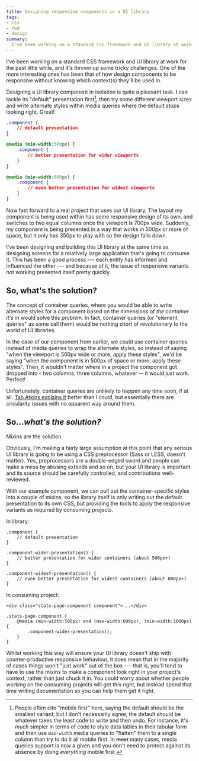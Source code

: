 ```yaml
---
title: Designing responsive components in a UI library
tags:
- css
- rwd
- design
summary:
  I've been working on a standard CSS framework and UI library at work for the past little while, and it's thrown up some tricky challenges. One of the more interesting ones has been that of how design components to be responsive without knowing which context(s) they'll be used in.
---
```


I've been working on a standard CSS framework and UI library at work for the past little while, and it's thrown up some tricky challenges. One of the more interesting ones has been that of how design components to be responsive without knowing which context(s) they'll be used in.

Designing a UI library component in isolation is quite a pleasant task. I can tackle its "default" presentation first[^1], then try some different viewport sizes and write alternate styles within media queries where the default stops looking right. Great!

[^1]: People often cite "mobile first" here, saying the default should be the smallest variant, but I don't necessarily agree; the default should be whatever takes the least code to write and then undo. For instance, it's *much* simpler in terms of code to style data tables in their tabular form and then use `max-width` media queries to "flatten" them to a single column than try to do it all mobile first. In <del>most</del> many cases, media queries support is now a given and you don't need to protect against its absence by doing *everything* mobile first.

~~~css
.component {
	// default presentation
}

@media (min-width:500px) {
	.component {
		// better presentation for wider viewports
	}
}

@media (min-width:800px) {
	.component {
		// even better presentation for widest viewports
	}
}
~~~

Now fast forward to a real project that uses our UI library. The layout my component is being used within has some responsive design of its own, and switches to two equal columns once the viewport is 700px wide. Suddenly, my component is being presented in a way that works in 500px or more of space, but it only has 350px to play with so the design falls down.

I've been designing and building this UI library at the same time as designing screens for a relatively large application that's going to consume it. This has been a good process --- each entity has informed and influenced the other --- and because of it, the issue of responsive variants not working presented itself pretty quickly.

## So, what's the solution?

The concept of container queries, where you would be able to write alternate styles for a component based on the dimensions of *the container it's in* would solve this problem. In fact, container queries (or "element queries" as some call them) would be nothing short of revolutionary to the world of UI libraries.

In the case of our component from earlier, we could use container queries instead of media queries to wrap the alternate styles, so instead of saying "when the viewport is 500px wide or more, apply these styles", we'd be saying "when the component is in 500px of space or more, apply these styles". Then, it wouldn't matter where in a project the component got dropped into - two columns, three columns, whatever -- it would just work. Perfect!

Unfortunately, container queries are unlikely to happen any time soon, if at all. [Tab Atkins explains it](http://www.xanthir.com/b4VG0) better than I could, but essentially there are circularity issues with no apparent way around them.

## So...*what's the solution?*

Mixins are the solution.

Obviously, I'm making a fairly large assumption at this point that any serious UI library is going to be using a CSS preprocessor (Sass or LESS, doesn't matter). Yes, preprocessors are a double-edged sword and people can make a mess by abusing extends and so on, but your UI library is important and its source should be carefully controlled, and contributions well-reviewed.

With our example component, we can pull out the container-specific styles into a couple of mixins, so the library itself is only writing out the default presentation to its own CSS, but providing the tools to apply the responsive variants as required by consuming projects.

In library:

~~~less
.component {
	// default presentation
}

.component-wider-presentation() {
	// better presentation for wider containers (about 500px+)
}

.component-widest-presentation() {
	// even better presentation for widest containers (about 800px+)
}
~~~

In consuming project:

~~~markup
<div class="stats-page-component component">...</div>
~~~

~~~less
.stats-page-component {
	@media (min-width:500px) and (max-width:699px), (min-width:1000px) {
		.component-wider-presentation();
	}
}
~~~

Whilst working this way will ensure your UI library doesn't ship with counter-productive responsive behaviour, it does mean that in the majority of cases things won't "just work" out of the box --- that is, you'll tend to have to use the mixins to make a component look right in your project's context, rather than just chuck it in. You could worry about whether people working on the consuming projects will get this right, but instead spend that time writing documentation so you can help them get it right.





